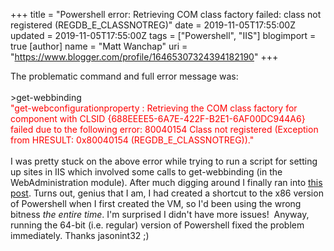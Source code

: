 +++
title = "Powershell error: Retrieving COM class factory failed: class not registered (REGDB_E_CLASSNOTREG)"
date = 2019-11-05T17:55:00Z
updated = 2019-11-05T17:55:00Z
tags = ["Powershell", "IIS"]
blogimport = true 
[author]
	name = "Matt Wanchap"
	uri = "https://www.blogger.com/profile/16465307324394182190"
+++

The problematic command and full error message was:<br /><br />&gt;get-webbinding<br /><span style="color: red;">"get-webconfigurationproperty : Retrieving the COM class factory for component with CLSID {688EEEE5-6A7E-422F-B2E1-6AF00DC944A6} failed due to the following error: 80040154 Class not registered (Exception from HRESULT: 0x80040154 (REGDB_E_CLASSNOTREG))."</span><br /><br />I was pretty stuck on the above error while trying to run a script for setting up sites in IIS which involved some calls to get-webbinding (in the WebAdministration module). After much digging around I finally ran into <a href="https://forums.iis.net/post/1997521.aspx" target="_blank">this post</a>. Turns out, genius that I am, I&nbsp;had created a shortcut to the x86 version of Powershell when I first created the VM, so I'd been using the wrong bitness&nbsp;<i>the entire time</i>. I'm surprised I didn't have more issues!&nbsp; Anyway, running the 64-bit (i.e. regular)&nbsp;version of Powershell fixed the problem immediately. Thanks jasonint32 ;)<br /><br /><br />
